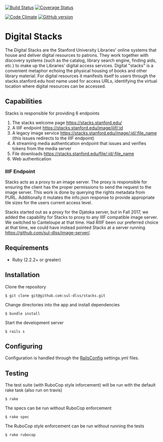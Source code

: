 [![Build Status](https://travis-ci.org/sul-dlss/stacks.svg?branch=master)](https://travis-ci.org/sul-dlss/stacks)
[![Coverage Status](https://coveralls.io/repos/sul-dlss/stacks/badge.svg)](https://coveralls.io/r/sul-dlss/stacks)

[![Code Climate](https://codeclimate.com/github/sul-dlss/stacks/badges/gpa.svg)](https://codeclimate.com/github/sul-dlss/stacks)
[![GitHub version](https://badge.fury.io/gh/sul-dlss%2Fstacks.svg)](https://badge.fury.io/gh/sul-dlss%2Fstacks)

# Digital Stacks

The Digital Stacks are the Stanford University Libraries' online systems that house and deliver digital resources to patrons. They work together with discovery systems (such as the catalog, library search engine, finding aids, etc.) to make up the Libraries' digital access services. Digital "stacks" is a convenient metaphor echoing the physical housing of books and other library material. For digital resources it manifests itself to users through the stacks.stanford.edu host name used for access URLs, identifying the virtual location where digital resources can be accessed.

## Capabilities

Stacks is responsible for providing 6 endpoints

1. The stacks welcome page https://stacks.stanford.edu/
1. A IIIF endpoint https://stacks.stanford.edu/image/iiif/:id
1. A legacy image service https://stacks.stanford.edu/image/:id/:file_name
(this issues redirects to the IIIF endpoint)
1. A streaming media authentication endpoint that issues and verifies tokens
from the media server
1. File downloads https://stacks.stanford.edu/file/:id/:file_name
1. Web authentication

### IIIF Endpoint
Stacks acts as a proxy to an image server.  The proxy is responsible for ensuring the client has the proper permissions to send the request to the image server.  This work is done by querying the rights metadata from PURL.  Additionally it mutates the info.json response to provide appropriate tile sizes for the users current access level.

Stacks started out as a proxy for the Djatoka server, but in Fall 2017, we added the capability for Stacks to proxy to any IIIF compatible image server. We switched to Canteloupe at that time.  Had RIIIF been our preferred choice at that time, we could have instead pointed Stacks at a server running https://github.com/sul-dlss/image-server/.

## Requirements

* Ruby (2.2.2+ or greater)

## Installation

Clone the repository

    $ git clone git@github.com:sul-dlss/stacks.git

Change directories into the app and install dependencies

    $ bundle install

Start the development server

    $ rails s

## Configuring

Configuration is handled through the [RailsConfig](/railsconfig/config) settings.yml files.

## Testing

The test suite (with RuboCop style inforcement) will be run with the default rake task (also run on travis)

    $ rake

The specs can be run without RuboCop enforcement

    $ rake spec

The RuboCop style enforcement can be run without running the tests

    $ rake rubocop
